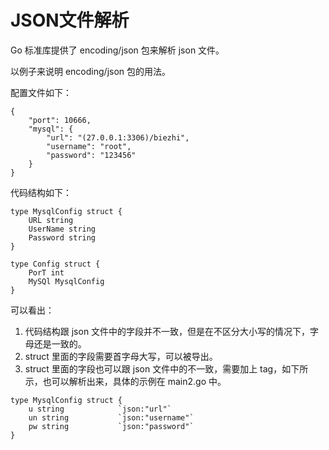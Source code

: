 # JSON文件解析

Go 标准库提供了 encoding/json 包来解析 json 文件。

以例子来说明 encoding/json 包的用法。

配置文件如下：

```
{
	"port": 10666,
	"mysql": {
		"url": "(27.0.0.1:3306)/biezhi",
		"username": "root",
		"password": "123456"
	}
}
```
代码结构如下：
```
type MysqlConfig struct {
	URL string
	UserName string
	Password string
}

type Config struct {
	PorT int
	MySQl MysqlConfig
}
```

可以看出：

1. 代码结构跟 json 文件中的字段并不一致，但是在不区分大小写的情况下，字母还是一致的。
2. struct 里面的字段需要首字母大写，可以被导出。
3. struct 里面的字段也可以跟 json 文件中的不一致，需要加上 tag，如下所示，也可以解析出来，具体的示例在 main2.go 中。



```
type MysqlConfig struct {
	u string            `json:"url"`
	un string 	        `json:"username"`
	pw string           `json:"password"`
}
```



